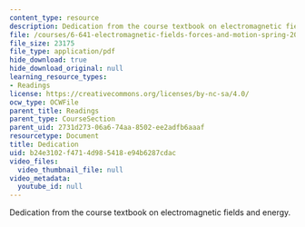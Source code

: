 ```yaml
---
content_type: resource
description: Dedication from the course textbook on electromagnetic fields and energy.
file: /courses/6-641-electromagnetic-fields-forces-and-motion-spring-2005/b24e3102f4714d985418e94b6287cdac_dedication.pdf
file_size: 23175
file_type: application/pdf
hide_download: true
hide_download_original: null
learning_resource_types:
- Readings
license: https://creativecommons.org/licenses/by-nc-sa/4.0/
ocw_type: OCWFile
parent_title: Readings
parent_type: CourseSection
parent_uid: 2731d273-06a6-74aa-8502-ee2adfb6aaaf
resourcetype: Document
title: Dedication
uid: b24e3102-f471-4d98-5418-e94b6287cdac
video_files:
  video_thumbnail_file: null
video_metadata:
  youtube_id: null
---
```

Dedication from the course textbook on electromagnetic fields and energy.